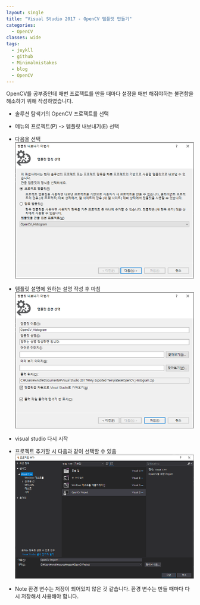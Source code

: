 ```yaml
---
layout: single
title: "Visual Studio 2017 - OpenCV 템플릿 만들기"
categories:
  - OpenCV
classes: wide
tags:
  - jeykll
  - github
  - Minimalmistakes
  - blog
  - OpenCV
---
```


OpenCV를 공부중인데 매번 프로젝트를 만들 때마다 설정을 매번 해줘야하는 불편함을 해소하기 위해 작성하였습니다.

+ 솔루션 탐색기의 OpenCV 프로젝트를 선택

+ 메뉴의 프로젝트(P) -> 템플릿 내보내기(E) 선택

+ 다음을 선택  
![템플릿 내보내기 1](/img/템플릿내보내기_1.png)  

+ 템플릿 설명에 원하는 설명 작성 후 마침  
![템플릿 내보내기 2](/img/템플릿내보내기_2.png)  

+ visual studio 다시 시작

+ 프로젝트 추가할 시 다음과 같이 선택할 수 있음  
![새 프로젝트 시작](/img/새프로젝트시작.png)

+ Note
환경 변수는 저장이 되어있지 않은 것 같습니다. 환경 변수는 만들 때마다 다시 저장해서 사용해야 합니다.
